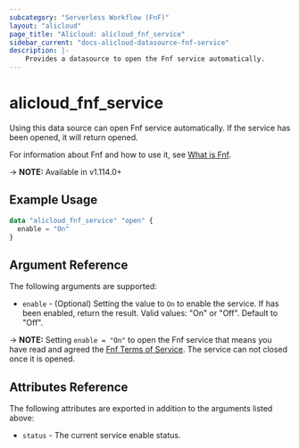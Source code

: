 ```yaml
---
subcategory: "Serverless Workflow (FnF)"
layout: "alicloud"
page_title: "Alicloud: alicloud_fnf_service"
sidebar_current: "docs-alicloud-datasource-fnf-service"
description: |-
    Provides a datasource to open the Fnf service automatically.
---
```


# alicloud\_fnf\_service

Using this data source can open Fnf service automatically. If the service has been opened, it will return opened.

For information about Fnf and how to use it, see [What is Fnf](https://www.alibabacloud.com/help/en/product/113549.htm).

-> **NOTE:** Available in v1.114.0+

## Example Usage

```terraform
data "alicloud_fnf_service" "open" {
  enable = "On"
}
```

## Argument Reference

The following arguments are supported:

* `enable` - (Optional) Setting the value to `On` to enable the service. If has been enabled, return the result. Valid values: "On" or "Off". Default to "Off".

-> **NOTE:** Setting `enable = "On"` to open the Fnf service that means you have read and agreed the [Fnf Terms of Service](https://help.aliyun.com/document_detail/117831.html). The service can not closed once it is opened.

## Attributes Reference

The following attributes are exported in addition to the arguments listed above:

* `status` - The current service enable status. 
